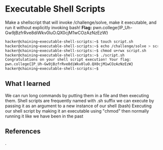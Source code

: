 # Executable Shell Scripts
 Make a shellscript that will invoke /challenge/solve, make it executable, and run it without explicitly invoking bash!
**Flag:** pwn.college{IP_Uh-Gw9jBzfrRve8diWkv0luO.QX0cjM1wCOzAzNzEzW}


```bash
hacker@chaining~executable-shell-scripts:~$ touch script.sh
hacker@chaining~executable-shell-scripts:~$ echo /challenge/solve > script.sh
hacker@chaining~executable-shell-scripts:~$ chmod u+rwx script.sh
hacker@chaining~executable-shell-scripts:~$ ./script.sh
Congratulations on your shell script execution! Your flag:
pwn.college{IP_Uh-Gw9jBzfrRve8diWkv0luO.QX0cjM1wCOzAzNzEzW}
hacker@chaining~executable-shell-scripts:~$ 


```
## What I learned
We can run long commands by putting them in a file <called shell script>
and then executing them.
Shell scripts are frequently named with .sh suffix
we can execute by passing it as an argument to a new instance of our shell (bash)
Executing our shell script by making it an executable using "chmod" 
then normally running it like we have been in the past 
## References 
.